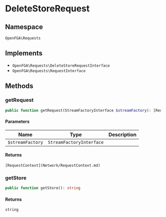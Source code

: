 # DeleteStoreRequest


## Namespace
`OpenFGA\Requests`

## Implements
* `OpenFGA\Requests\DeleteStoreRequestInterface`
* `OpenFGA\Requests\RequestInterface`

## Methods
### getRequest

```php
public function getRequest(StreamFactoryInterface $streamFactory): [RequestContext](Network/RequestContext.md)
```


#### Parameters
| Name | Type | Description |
|------|------|-------------|
| `$streamFactory` | `StreamFactoryInterface` |  |

#### Returns
`[RequestContext](Network/RequestContext.md)` 

### getStore

```php
public function getStore(): string
```



#### Returns
`string` 


